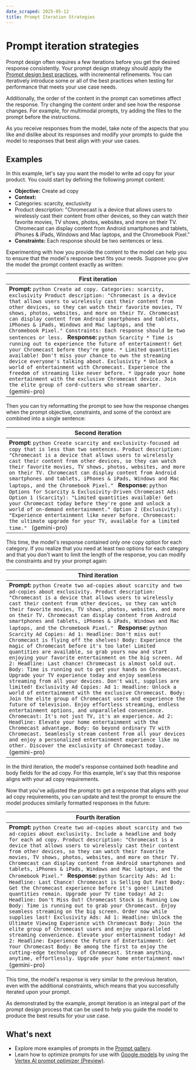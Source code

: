 ```yaml
---
date_scraped: 2025-05-12
title: Prompt Iteration Strategies
---
```


# Prompt iteration strategies 

Prompt design often requires a few iterations before you get the desired response consistently.
Your prompt design strategy should apply the
[Prompt design
best practices](https://cloud.google.com/vertex-ai/generative-ai/docs/learn/prompts/prompt-design-strategies#best-practices), with incremental refinements. You can iteratively introduce some or all of the
best practices when testing for performance that meets your use case needs.

Additionally, the order of the content in the prompt can sometimes affect the response. Try
changing the content order and see how the response changes. For example, for multimodal
prompts, try adding the files to the prompt before the instructions.

As you receive responses from the model, take note of the aspects that you like and dislike about
its responses and modify your prompts to guide the model to responses that best align with your use
cases.

## Examples

In this example, let's say you want the model to write ad copy for your product. You could start
by defining the following prompt content:

- **Objective:** Create ad copy
- **Context:**
 - Categories: scarcity, exclusivity
 - Product description: "Chromecast is a device that allows users to wirelessly cast their
 content from other devices, so they can watch their favorite movies, TV shows, photos,
 websites, and more on their TV. Chromecast can display content from Android smartphones and
 tablets, iPhones & iPads, Windows and Mac laptops, and the Chromebook Pixel."
- **Constraints:** Each response should be two sentences or less.

Experimenting with how you provide the content to the model can help you to ensure that the
model's response best fits your needs. Suppose you give the model the prompt content exactly as
written:

| First iteration |
| --- |
| **Prompt:** ```python Create ad copy. Categories: scarcity, exclusivity Product description: "Chromecast is a device that allows users to wirelessly cast their content from other devices, so they can watch their favorite movies, TV shows, photos, websites, and more on their TV. Chromecast can display content from Android smartphones and tablets, iPhones & iPads, Windows and Mac laptops, and the Chromebook Pixel." Constraints: Each response should be two sentences or less. ``` **Response:** ```python Scarcity * Time is running out to experience the future of entertainment! Get your Chromecast before they're gone. * Limited quantities available! Don't miss your chance to own the streaming device everyone's talking about. Exclusivity * Unlock a world of entertainment with Chromecast. Experience the freedom of streaming like never before. * Upgrade your home entertainment with the exclusive Chromecast device. Join the elite group of cord-cutters who stream smarter. ``` (gemini-pro) |

Then you can try reformatting the prompt to see how the response changes when the prompt
objective, constraints, and some of the context are combined into a single sentence:

| Second iteration |
| --- |
| **Prompt:** ```python Create scarcity and exclusivity-focused ad copy that is less than two sentences. Product description: "Chromecast is a device that allows users to wirelessly cast their content from other devices, so they can watch their favorite movies, TV shows, photos, websites, and more on their TV. Chromecast can display content from Android smartphones and tablets, iPhones & iPads, Windows and Mac laptops, and the Chromebook Pixel." ``` **Response:** ```python Options for Scarcity & Exclusivity-Driven Chromecast Ads: Option 1 (Scarcity): "Limited quantities available! Get your Chromecast today before they're gone and unlock a world of on-demand entertainment." Option 2 (Exclusivity): "Experience entertainment like never before. Chromecast: the ultimate upgrade for your TV, available for a limited time." ``` (gemini-pro) |

This time, the model's response contained only one copy option for each category. If you
realize that you need at least two options for each category and that you don't want to limit the
length of the response, you can modify the constraints and try your prompt again:

| Third iteration |
| --- |
| **Prompt:** ```python Create two ad-copies about scarcity and two ad-copies about exclusivity. Product description: "Chromecast is a device that allows users to wirelessly cast their content from other devices, so they can watch their favorite movies, TV shows, photos, websites, and more on their TV. Chromecast can display content from Android smartphones and tablets, iPhones & iPads, Windows and Mac laptops, and the Chromebook Pixel." ``` **Response:** ```python Scarcity Ad Copies: Ad 1: Headline: Don't miss out! Chromecast is flying off the shelves! Body: Experience the magic of Chromecast before it's too late! Limited quantities are available, so grab yours now and start enjoying your favorite entertainment on the big screen. Ad 2: Headline: Last chance! Chromecast is almost sold out. Body: Time is running out to get your hands on Chromecast. Upgrade your TV experience today and enjoy seamless streaming from all your devices. Don't wait, supplies are limited! Exclusivity Ad Copies: Ad 1: Headline: Unlock a world of entertainment with the exclusive Chromecast. Body: Join the elite group of Chromecast users and experience the future of television. Enjoy effortless streaming, endless entertainment options, and unparalleled convenience. Chromecast: It's not just TV, it's an experience. Ad 2: Headline: Elevate your home entertainment with the Chromecast advantage. Body: Go beyond ordinary TV with Chromecast. Seamlessly stream content from all your devices and enjoy a personalized entertainment experience like no other. Discover the exclusivity of Chromecast today. ``` (gemini-pro) |

In the third iteration, the model's response contained both headline and body fields for the ad
copy. For this example, let's say that this response aligns with your ad copy requirements.

Now that you've adjusted the prompt to get a response that aligns with your ad copy requirements,
you can update and test the prompt to ensure the model produces similarly formatted responses in the
future:

| Fourth iteration |
| --- |
| **Prompt:** ```python Create two ad-copies about scarcity and two ad-copies about exclusivity. Include a headline and body for each ad copy. Product description: "Chromecast is a device that allows users to wirelessly cast their content from other devices, so they can watch their favorite movies, TV shows, photos, websites, and more on their TV. Chromecast can display content from Android smartphones and tablets, iPhones & iPads, Windows and Mac laptops, and the Chromebook Pixel." ``` **Response:** ```python Scarcity Ads: Ad 1: Headline: Last Chance! Chromecast is Selling Out Fast Body: Get the Chromecast experience before it's gone! Limited quantities remain. Upgrade your TV time today! Ad 2: Headline: Don't Miss Out! Chromecast Stock is Running Low Body: Time is running out to grab your Chromecast. Enjoy seamless streaming on the big screen. Order now while supplies last! Exclusivity Ads: Ad 1: Headline: Unlock the Ultimate Viewing Experience with Chromecast Body: Join the elite group of Chromecast users and enjoy unparalleled streaming convenience. Elevate your entertainment today! Ad 2: Headline: Experience the Future of Entertainment: Get Your Chromecast Body: Be among the first to enjoy the cutting-edge technology of Chromecast. Stream anything, anytime, effortlessly. Upgrade your home entertainment now! ``` (gemini-pro) |

This time, the model's response is very similar to the previous iteration, even with the
additional constraints, which means that you successfully iterated upon your prompt.

As demonstrated by the example, prompt iteration is an integral part of the prompt design
process that can be used to help you guide the model to produce the best results for your use
case.

## What's next

- Explore more examples of prompts in the
 [Prompt gallery](https://cloud.google.com/vertex-ai/generative-ai/docs/prompt-gallery).
- Learn how to optimize prompts for use with
 [Google models](../models.md) by using the
 [Vertex AI prompt optimizer (Preview)](prompt-optimizer.md).